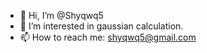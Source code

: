 - 👋 Hi, I’m @Shyqwq5
- 👀 I’m interested in gaussian calculation.
- 📫 How to reach me: shyqwq5@gmail.com


